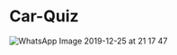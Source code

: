 # Car-Quiz

![WhatsApp Image 2019-12-25 at 21 17 47](https://user-images.githubusercontent.com/59235595/71476877-86c1d500-27e7-11ea-8741-4e6486572425.jpeg)
